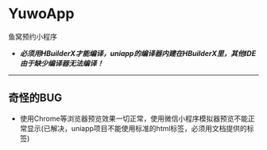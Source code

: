 # YuwoApp
鱼窝预约小程序
- ***必须用HBuilderX才能编译，uniapp的编译器内建在HBuilderX里，其他IDE由于缺少编译器无法编译！***
---
## 奇怪的BUG
- 使用Chrome等浏览器预览效果一切正常，使用微信小程序模拟器预览不能正常显示(已解决，uniapp项目不能使用标准的html标签，必须用文档提供的标签)
